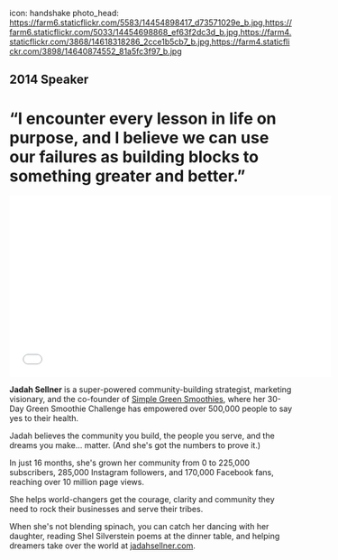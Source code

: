 icon: handshake
photo_head: https://farm6.staticflickr.com/5583/14454898417_d73571029e_b.jpg,https://farm6.staticflickr.com/5033/14454698868_ef63f2dc3d_b.jpg,https://farm4.staticflickr.com/3868/14618318286_2cce1b5cb7_b.jpg,https://farm4.staticflickr.com/3898/14640874552_81a5fc3f97_b.jpg

## 2014 Speaker

# “I encounter every lesson in life on purpose, and I believe we can use our failures as building blocks to something greater and better.”

<div class="zig-zags_blue"></div>

<iframe src="//player.vimeo.com/video/102690002?byline=0&amp;portrait=0&amp;color=adbf27" width="570" height="321" frameborder="0" webkitallowfullscreen mozallowfullscreen allowfullscreen></iframe>

<div class="line-canvas"></div>

**Jadah Sellner** is a super-powered community-building strategist, marketing visionary, and the co-founder of <a href="http://simplegreensmoothies.com" target="_blank">Simple Green Smoothies</a>, where her 30-Day Green Smoothie Challenge has empowered over 500,000 people to say yes to their health.

Jadah believes the community you build, the people you serve, and the dreams you make… matter. (And she's got the numbers to prove it.)

In just 16 months, she's grown her community from 0 to 225,000 subscribers, 285,000 Instagram followers, and 170,000 Facebook fans, reaching over 10 million page views.

She helps world-changers get the courage, clarity and community they need to rock their businesses and serve their tribes. 

When she's not blending spinach, you can catch her dancing with her daughter, reading Shel Silverstein poems at the dinner table, and helping dreamers take over the world at <a href="http://jadahsellner.com" target="_blank">jadahsellner.com</a>.
